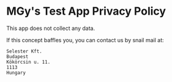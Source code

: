 # MGy's Test App Privacy Policy

This app does not collect any data.

If this concept baffles you, you can contact us by snail mail at:

```text
Selester Kft.
Budapest
Kökörcsin u. 11.
1113
Hungary
```
